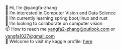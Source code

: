 👋 Hi, I’m @yangfa-zhang  
👀 I’m interested in Computer Vision and Data Science    
🌱 I’m currently learning spring boot,linux and rust    
💞️ I’m looking to collaborate on computer vision    
📫 How to reach me yangfa2-zhang@outlook.com or yangfa1027@gmail.com  
💞️ Welcome to visit my kaggle profile: [here](https://www.kaggle.com/yangfa)
